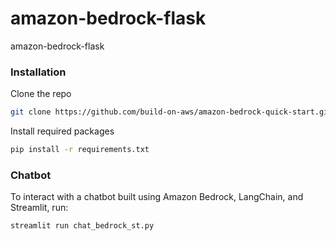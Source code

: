 # amazon-bedrock-flask
amazon-bedrock-flask

### Installation

Clone the repo

```bash
git clone https://github.com/build-on-aws/amazon-bedrock-quick-start.git
```

Install required packages

```bash
pip install -r requirements.txt
```

### Chatbot

To interact with a chatbot built using Amazon Bedrock, LangChain, and Streamlit, run:

```bash
streamlit run chat_bedrock_st.py
```
